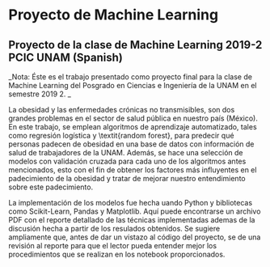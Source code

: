 # Proyecto de Machine Learning
## Proyecto de la clase de Machine Learning 2019-2 PCIC UNAM (Spanish)

_Nota: Éste es el trabajo presentado como proyecto final para la clase de Machine Learning del Posgrado en Ciencias e Ingeniería de la UNAM en el semestre 2019 2. _

La obesidad y las enfermedades crónicas no transmisibles, son dos grandes problemas en el sector de salud pública en nuestro país (México). En este trabajo, se emplean algoritmos de aprendizaje automatizado, tales como regresión logística y \textit{random forest}, para predecir qué personas padecen de obesidad en una base de datos con información de salud de trabajadores de la UNAM. Además, se hace una selección de modelos con validación cruzada para cada uno de los algoritmos antes mencionados, esto con el fin de obtener los factores más influyentes en el padecimiento de la obesidad y tratar de mejorar nuestro entendimiento sobre este padecimiento. 

La implementación de los modelos fue hecha uando Python y bibliotecas como Scikit-Learn, Pandas y Matplotlib. Aquí puede encontrarse un archivo PDF con el reporte detallado de las técnicas implementadas ademas de la discusión hecha a partir de los resulados obtenidos. Se sugiere ampliamente que, antes de dar un vistazo al código del proyecto, se de una revisión al reporte para que el lector pueda entender mejor los procedimientos que se realizan en los notebook proporcionados.
